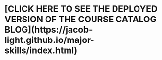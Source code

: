 <h1>[CLICK HERE TO SEE THE DEPLOYED VERSION OF THE COURSE CATALOG BLOG](https://jacob-light.github.io/major-skills/index.html)</h1>
